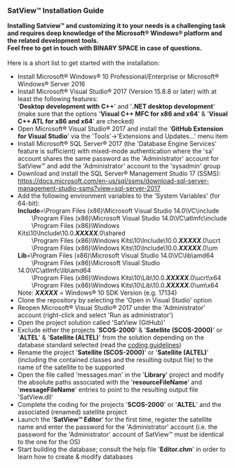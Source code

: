 ### SatView™ Installation Guide<br />
**Installing Satview™ and customizing it to your needs is a challenging task and requires deep knowledge of the Microsoft® Windows® platform and the related development tools.<br />Feel free to get in touch with BINARY SPACE in case of questions.**<br /><br />Here is a short list to get started with the installation:
- Install Microsoft® Windows® 10 Professional/Enterprise or Microsoft® Windows® Server 2016
- Install Microsoft® Visual Studio® 2017 (Version 15.8.8 or later) with at least the following features:<br />'**Desktop development with C++**' and '**.NET desktop development**' (make sure that the options '**Visual C++ MFC for x86 and x64**' & '**Visual C++ ATL for x86 and x64**' are checked)
- Open Microsoft® Visual Studio® 2017 and install the '**GitHub Extension for Visual Studio**' via the 'Tools'->'Extensions and Updates...' menu item
- Install Microsoft® SQL Server® 2017 (the 'Database Engine Services' feature is sufficient) with mixed-mode authentication where the 'sa' account shares the same password as the 'Administrator' account for SatView™ and add the 'Administrator' account to the 'sysadmin' group
- Download and install the SQL Server® Management Studio 17 (SSMS):<br />https://docs.microsoft.com/en-us/sql/ssms/download-sql-server-management-studio-ssms?view=sql-server-2017
- Add the following environment variables to the 'System Variables' (for 64-bit):<br />
**Include**=\Program Files (x86)\Microsoft Visual Studio 14.0\VC\include<br />&nbsp;&nbsp;&nbsp;&nbsp;&nbsp;&nbsp;&nbsp;&nbsp;\Program Files (x86)\Microsoft Visual Studio 14.0\VC\atlmfc\include<br />&nbsp;&nbsp;&nbsp;&nbsp;&nbsp;&nbsp;&nbsp;&nbsp;\Program Files (x86)\Windows Kits\10\Include\10.0.***XXXXX***.0\shared<br />&nbsp;&nbsp;&nbsp;&nbsp;&nbsp;&nbsp;&nbsp;&nbsp;\Program Files (x86)\Windows Kits\10\Include\10.0.***XXXXX***.0\ucrt<br />&nbsp;&nbsp;&nbsp;&nbsp;&nbsp;&nbsp;&nbsp;&nbsp;\Program Files (x86)\Windows Kits\10\Include\10.0.***XXXXX***.0\um<br />
**Lib**=\Program Files (x86)\Microsoft Visual Studio 14.0\VC\lib\amd64<br />&nbsp;&nbsp;&nbsp;&nbsp;&nbsp;&nbsp;&nbsp;&nbsp;\Program Files (x86)\Microsoft Visual Studio 14.0\VC\atlmfc\lib\amd64<br />&nbsp;&nbsp;&nbsp;&nbsp;&nbsp;&nbsp;&nbsp;&nbsp;\Program Files (x86)\Windows Kits\10\Lib\10.0.***XXXXX***.0\ucrt\x64<br />&nbsp;&nbsp;&nbsp;&nbsp;&nbsp;&nbsp;&nbsp;&nbsp;\Program Files (x86)\Windows Kits\10\Lib\10.0.***XXXXX***.0\um\x64<br />
Note: ***XXXXX*** = Windows® 10 SDK Version (e.g. 17134)
- Clone the repository by selecting the 'Open in Visual Studio' option
- Reopen Microsoft® Visual Studio® 2017 under the 'Administrator' account (right-click and select 'Run as administrator')
- Open the project solution called 'SatView (GitHub)'
- Exclude either the projects '**SCOS-2000**' & '**Satellite (SCOS-2000)**' or '**ALTEL**' & '**Satellite (ALTEL)**' from the solution  depending on the database standard selected (read the [coding guidelines](Coding.md))
- Rename the project '**Satellite (SCOS-2000)**' or '**Satellite (ALTEL)**' (including the contained classes and the resulting output file) to the name of the satellite to be supported
- Open the file called 'messages.man' in the '**Library**' project and modify the absolute paths associated with the '**resourceFileName**' and '**messageFileName**' entries to point to the resulting output file 'SatView.dll'
- Complete the coding for the projects '**SCOS-2000**' or '**ALTEL**' and the associated (renamed) satellite project
- Launch the '**SatView™ Editor**' for the first time, register the satellite name and enter the password for the 'Administrator' account (i.e. the password for the 'Administrator' account of SatView™ must be identical to the one for the OS)
- Start building the database; consult the help file '**Editor.chm**' in order to learn how to create & modify databases
